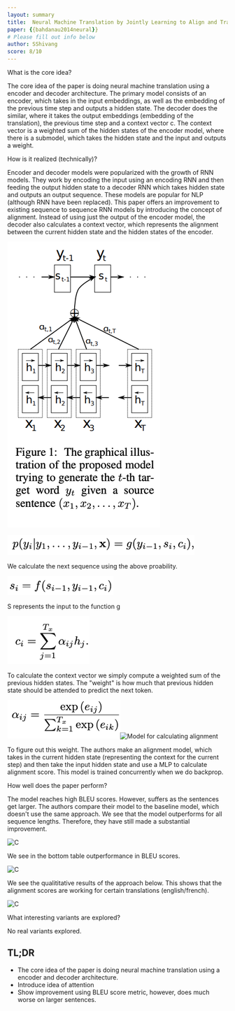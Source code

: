 ```yaml
---
layout: summary
title: 	Neural Machine Translation by Jointly Learning to Align and Translate
paper: {{bahdanau2014neural}}
# Please fill out info below
author: SShivang
score: 8/10
---
```


What is the core idea?

The core idea of the paper is doing neural machine translation using a encoder and decoder architecture. The primary model consists of an encoder, which takes in the input embeddings, as well as the embedding of the previous time step and outputs a hidden state. The decoder does the similar, where it takes the output embeddings (embedding of the translation), the previous time step and a context vector c. The context vector is a weighted sum of the hidden states of the encoder model, where there is a submodel, which takes the hidden state and the input and outputs a weight.

How is it realized (technically)?

Encoder and decoder models were popularized with the growth of RNN models. They work by encoding the input using an encoding RNN and then feeding the output hidden state to a decoder RNN which takes hidden state and outputs an output sequence. These models are popular for NLP (although RNN have been replaced). This paper offers an improvement to existing sequence to sequence RNN models by introducing the concept of alignment. Instead of using just the output of the encoder model, the decoder also calculates a context vector, which represents the alignment between the current hidden state and the hidden states of the encoder.

![Model Introduced in the Paper](bahdanau2014neural_1_1.png)

![Output probability](bahdanau2014neural_1_2.png)

We calculate the next sequence using the above proability.

![S](bahdanau2014neural_1_3.png)

S represents the input to the function g

![C](bahdanau2014neural_1_4.png)

To calculate the context vector we simply compute a weighted sum of the previous hidden states. The "weight" is how much that previous hidden state should be attended to predict the next token.

![Model for calculating alignment](bahdanau2014neural_1_5.png)![Model for calculating alignment](bahdanau2014neural_1_11.png)

To figure out this weight. The authors make an alignment model, which takes in the current hidden state (representing the context for the current step) and then take the input hidden state and use a MLP to calculate alignment score. This model is trained concurrently when we do backprop.

How well does the paper perform?

The model reaches high BLEU scores. However, suffers as the sentences get larger. The authors compare their model to the baseline model, which doesn't use the same approach. We see that the model outperforms for all sequence lengths. Therefore, they have still made a substantial improvement.

![C](bbahdanau2014neural_1_10.png)

We see in the bottom table outperformance in BLEU scores.

![C](bbahdanau2014neural_1_9.png)

We see the qualititative results of the approach below. This shows that the alignment scores are working for certain translations (english/french).

![C](bbahdanau2014neural_1_8.png)

What interesting variants are explored?

No real variants explored.

## TL;DR
* The core idea of the paper is doing neural machine translation using a encoder and decoder architecture.
* Introduce idea of attention
* Show improvement using BLEU score metric, however, does much worse on larger sentences.
